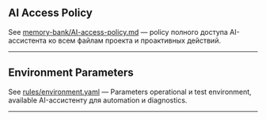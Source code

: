 ## AI Access Policy

See [memory-bank/AI-access-policy.md](../memory-bank/AI-access-policy.md) — policy полного доступа AI-ассистента ко всем файлам проекта и проактивных действий.

---

## Environment Parameters

See [rules/environment.yaml](rules/environment.yaml) — Parameters operational и test environment, available AI-ассистенту для automation и diagnostics.

--- 